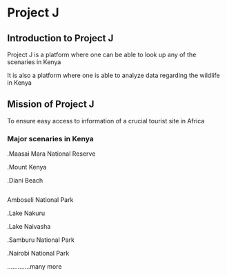 <h1>Project J</h1>

<h2>Introduction to Project J </h2>
<p> Project J is a platform where one can be able to look up any of the scenaries in Kenya  </p>

<p>It is also a platform where one is able to analyze data regarding the wildlife in Kenya</p>
<h2>Mission of Project J</h2>
<P>To ensure easy access to information of a crucial tourist site in Africa</P>
<h3>Major scenaries in Kenya</h3>
<p>.Maasai Mara National Reserve </p>
<p>.Mount Kenya </p>
<p>.Diani Beach</p><img><img scr="https://www.google.com/search?vsrid=CMWM4YyD9vTsaBACGAEiJGFiZGNkOGY5LTA5NmMtNDQxZi04YmE5LWQ0NjM5ZDNjZjc5ZTIGIgJlaCgOOOOr7buhgpAD&vsint=CAIqDAoCCAcSAggKGAEgATojChYNAAAAPxUAAAA_HQAAgD8lAACAPzABEKwCGKgBJQAAgD8&udm=26&lns_mode=un&source=lns.web.gisivli&vsdim=300,168&gsessionid=Q_VoWZvWcyy8ci7op232Z20PonvlR1co0abhzPuJqTyTTnZtl8c8_Q&lsessionid=NLLyEDpCXc9o6dtW_q74xUmFqstyMq3CV2yyFmyZQ3JNXJqKkZkUag&lns_surface=19&authuser=0&lns_vfs=e&qsubts=1759296306829&biw=1536&bih=776&ved=0CBYQh6cGahcKEwiQ18u5oYKQAxUAAAAAHQAAAAAQBA&tbnid=VV4P0ikYoprQDM&ictx=2"/>
<p>Amboseli National Park</p>
<p>.Lake Nakuru</p>
<p>.Lake Naivasha</p>
<p>.Samburu National Park</p>
<p>.Nairobi National Park</p>
<p>.............many more</p>
